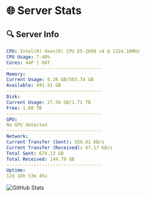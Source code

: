 # 🌐 Server Stats
## 🔍 Server Info
```yaml
CPU: Intel(R) Xeon(R) CPU E5-2699 v4 @ 1324.16MHz
CPU Usage: 7.40%
Cores: 44P | 88T
-----------------------------------
Memory:
Current Usage: 8.38 GB/503.74 GB
Available: 491.91 GB
-----------------------------------
Disk:
Current Usage: 27.56 GB/1.71 TB
Free: 1.60 TB
-----------------------------------
GPU:
No GPU detected
-----------------------------------
Network:
Current Transfer (Sent): 559.81 KB/s
Current Transfer (Received): 67.17 KB/s
Total Sent: 674.13 GB
Total Received: 144.79 GB
-----------------------------------
Uptime:
12d 16h 53m 45s
```
![GitHub Stats](https://img.shields.io/badge/Updated-2025-05-02_10:02:33-blue)